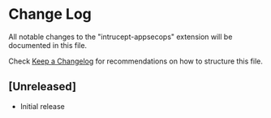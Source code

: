 # Change Log

All notable changes to the "intrucept-appsecops" extension will be documented in this file.

Check [Keep a Changelog](http://keepachangelog.com/) for recommendations on how to structure this file.

## [Unreleased]

- Initial release